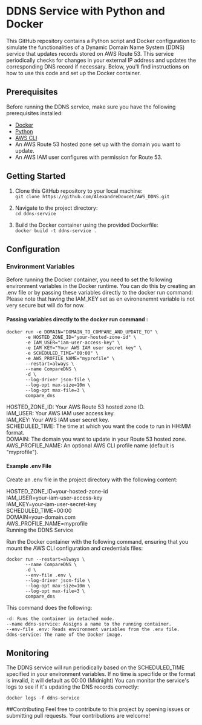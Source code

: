 # DDNS Service with Python and Docker
This GitHub repository contains a Python script and Docker configuration to simulate the functionalities of a Dynamic Domain Name System (DDNS) service that updates records stored on AWS Route 53. This service periodically checks for changes in your external IP address and updates the corresponding DNS record if necessary. Below, you'll find instructions on how to use this code and set up the Docker container.

## Prerequisites
Before running the DDNS service, make sure you have the following prerequisites installed:

- [Docker](https://www.docker.com/)
- [Python](https://www.python.org/)
- [AWS CLI](https://aws.amazon.com/cli/)
- An AWS Route 53 hosted zone set up with the domain you want to update.
- An AWS IAM user configures with permission for Route 53.

## Getting Started
1. Clone this GitHub repository to your local machine:</br>
```git clone https://github.com/AlexandreDoucet/AWS_DDNS.git```

1. Navigate to the project directory:</br>
```cd ddns-service```

1. Build the Docker container using the provided Dockerfile:</br>
```docker build -t ddns-service .```

## Configuration

### Environment Variables
Before running the Docker container, you need to set the following environment variables in the Docker runtime. You can do this by creating an .env file or by passing these variables directly to the docker run command:
</br>Please note that having the IAM_KEY set as en evironenemnt variable is not very secure but will do for now.

#### Passing variables directly to the docker run command :
```
docker run -e DOMAIN="DOMAIN_TO_COMPARE_AND_UPDATE_TO" \
	   -e HOSTED_ZONE_ID="your-hosted-zone-id" \
	   -e IAM_USER="iam-user-access-key" \
	   -e IAM_KEY="Your AWS IAM user secret key" \
	   -e SCHEDULED_TIME="00:00" \
	   -e AWS_PROFILE_NAME="myprofile" \
	   --restart=always \
	   --name CompareDNS \
	   -d \
	   --log-driver json-file \
	   --log-opt max-size=10m \
	   --log-opt max-file=3 \
	   compare_dns
```
HOSTED_ZONE_ID: Your AWS Route 53 hosted zone ID.</br>
IAM_USER: Your AWS IAM user access key.</br>
IAM_KEY: Your AWS IAM user secret key.</br>
SCHEDULED_TIME: The time at which you want the code to run in HH:MM format.</br>
DOMAIN: The domain you want to update in your Route 53 hosted zone.</br>
AWS_PROFILE_NAME: An optional AWS CLI profile name (default is "myprofile").</br>
	
#### Example .env File
Create an .env file in the project directory with the following content:

HOSTED_ZONE_ID=your-hosted-zone-id</br>
IAM_USER=your-iam-user-access-key</br>
IAM_KEY=your-iam-user-secret-key</br>
SCHEDULED_TIME=00:00</br>
DOMAIN=your-domain.com</br>
AWS_PROFILE_NAME=myprofile</br>
Running the DDNS Service</br>

Run the Docker container with the following command, ensuring that you mount the AWS CLI configuration and credentials files:
```
docker run --restart=always \
	   --name CompareDNS \
	   -d \
	   --env-file .env \
	   --log-driver json-file \
	   --log-opt max-size=10m \
	   --log-opt max-file=3 \
	   compare_dns
```
This command does the following:

	-d: Runs the container in detached mode.
	--name ddns-service: Assigns a name to the running container.
	--env-file .env: Reads environment variables from the .env file.
	ddns-service: The name of the Docker image.

## Monitoring
The DDNS service will run periodically based on the SCHEDULED_TIME specified in your environment variables. If no time is specifide or the format is invalid, it will default as 00:00 (Midnight)
You can monitor the service's logs to see if it's updating the DNS records correctly:

	docker logs -f ddns-service 

##Contributing
Feel free to contribute to this project by opening issues or submitting pull requests. Your contributions are welcome!












